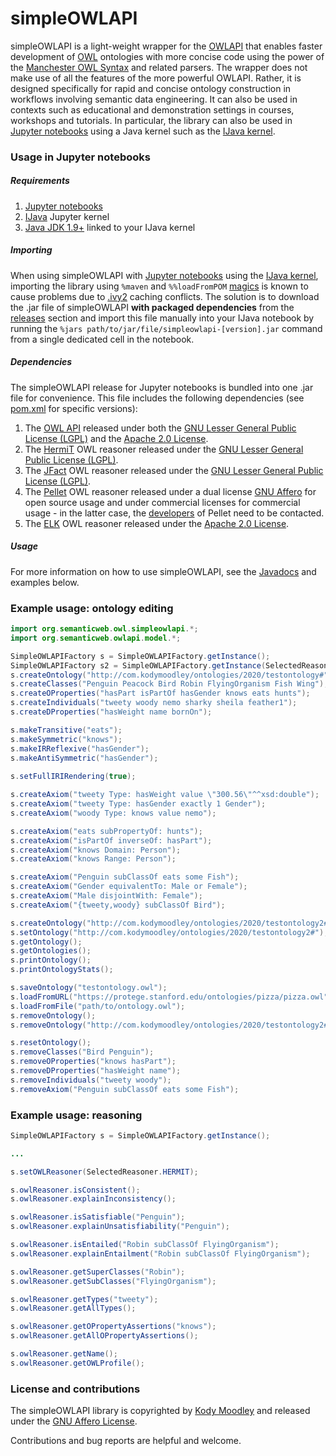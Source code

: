 # simpleOWLAPI
simpleOWLAPI is a light-weight wrapper for the [OWLAPI](https://github.com/owlcs/owlapi) that enables faster development of [OWL](https://www.w3.org/TR/owl2-overview/) ontologies with more concise code using the power of the [Manchester OWL Syntax](https://www.w3.org/TR/owl2-manchester-syntax/) and related parsers. The wrapper does not make use of all the features of the more powerful OWLAPI. Rather, it is designed specifically for rapid and concise ontology construction in workflows involving semantic data engineering. It can also be used in contexts such as educational and demonstration settings in courses, workshops and tutorials. In particular, the library can also be used in [Jupyter notebooks](https://jupyter.org/) using a Java kernel such as the [IJava kernel](https://github.com/SpencerPark/IJava).

### Usage in Jupyter notebooks

##### Requirements

1. [Jupyter notebooks](https://jupyter.org/)
2. [IJava](https://github.com/SpencerPark/IJava) Jupyter kernel
3. [Java JDK 1.9+](https://jdk.java.net/) linked to your IJava kernel

##### Importing

When using simpleOWLAPI with [Jupyter notebooks](https://jupyter.org/) using the [IJava kernel](https://github.com/SpencerPark/IJava), importing the library using ``%maven`` and ``%%loadFromPOM`` [magics](https://github.com/SpencerPark/IJava/blob/master/docs/magics.md) is known to cause problems due to [.ivy2](https://ant.apache.org/ivy/history/2.5.0/settings/caches.html) caching conflicts. The solution is to download the .jar file of simpleOWLAPI **with packaged dependencies** from the [releases](https://github.com/kodymoodley/simpleowlapi/releases/) section and import this file manually into your IJava notebook by running the ``%jars path/to/jar/file/simpleowlapi-[version].jar`` command from a single dedicated cell in the notebook.

##### Dependencies

The simpleOWLAPI release for Jupyter notebooks is bundled into one .jar file for convenience. This file includes the following dependencies (see [pom.xml](https://github.com/kodymoodley/simpleowlapi/blob/master/pom.xml) for specific versions):

1. The [OWL API](https://github.com/owlcs/owlapi) released under both the [GNU Lesser General Public License (LGPL)](https://www.gnu.org/licenses/lgpl-3.0.html) and the [Apache 2.0 License](https://www.apache.org/licenses/LICENSE-2.0).
2. The [HermiT](http://www.hermit-reasoner.com/) OWL reasoner released under the [GNU Lesser General Public License (LGPL)](https://www.gnu.org/licenses/lgpl-3.0.html).
3. The [JFact](http://jfact.sourceforge.net/) OWL reasoner released under the [GNU Lesser General Public License (LGPL)](https://www.gnu.org/licenses/lgpl-3.0.html).
4. The [Pellet](https://github.com/stardog-union/pellet) OWL reasoner released under a dual license [GNU Affero](https://www.gnu.org/licenses/agpl-3.0.en.html) for open source usage and under commercial licenses for commercial usage - in the latter case, the [developers](https://github.com/stardog-union/pellet/graphs/contributors) of Pellet need to be contacted.
5. The [ELK](https://github.com/liveontologies/elk-reasoner) OWL reasoner released under the [Apache 2.0 License](https://www.apache.org/licenses/LICENSE-2.0).

##### Usage

For more information on how to use simpleOWLAPI, see the [Javadocs](https://kodymoodley.github.io/simpleowlapi/doc/) and examples below.

### Example usage: ontology editing

```java
import org.semanticweb.owl.simpleowlapi.*;
import org.semanticweb.owlapi.model.*;

SimpleOWLAPIFactory s = SimpleOWLAPIFactory.getInstance(); 							// create a new SimpleOWLAPIFactory instance which allows the construction and manipulation of OWL ontologies (default OWL reasoner is JFACT)
SimpleOWLAPIFactory s2 = SimpleOWLAPIFactory.getInstance(SelectedReasoner.PELLET); 	// create a new SimpleOWLAPIFactory instance with the specified reasoner e.g. PELLET set for use
s.createOntology("http://com.kodymoodley/ontologies/2020/testontology#");	// create a new OWL ontology by specifying an IRI string and set it to the currently selected (active) ontology
s.createClasses("Penguin Peacock Bird Robin FlyingOrganism Fish Wing");		// create multiple class names (each separated by a space) and add them to the currently selected ontology
s.createOProperties("hasPart isPartOf hasGender knows eats hunts");			// create multiple object properties (each separated by a space) and add them to the currently selected ontology
s.createIndividuals("tweety woody nemo sharky sheila feather1");			// create multiple named individuals (each separated by a space) and add them to the currently selected ontology
s.createDProperties("hasWeight name bornOn");								// create multiple data properties (each separated by a space) and add them to the currently selected ontology

s.makeTransitive("eats");													// make an object property transitive
s.makeSymmetric("knows");													// make an object property symmetric
s.makeIRReflexive("hasGender");												// make an object property irreflexive
s.makeAntiSymmetric("hasGender");											// make an object property asymmetric
		
s.setFullIRIRendering(true);												// set whether to render OWL entities (classes, individuals, properties, axioms etc.) using full IRIs or shortform label

s.createAxiom("tweety Type: hasWeight value \"300.56\"^^xsd:double");		// create an OWL data property assertion axiom and add it to the currently selected ontology
s.createAxiom("tweety Type: hasGender exactly 1 Gender");					// create an OWL class assertion axiom and add it to the currently selected ontology
s.createAxiom("woody Type: knows value nemo");								// create an OWL object property assertion axiom and add it to the currently selected ontology

s.createAxiom("eats subPropertyOf: hunts");									// create OWL subPropertyOf axiom and add it to the currently selected ontology
s.createAxiom("isPartOf inverseOf: hasPart");								// create inverse object property axiom and add it to the currently selected ontology
s.createAxiom("knows Domain: Person");										// create object property domain axiom and add it to the currently selected ontology
s.createAxiom("knows Range: Person");										// create object property range axiom and add it to the currently selected ontology

s.createAxiom("Penguin subClassOf eats some Fish");							// create OWL subClassOf axiom and add it to the currently selected ontology
s.createAxiom("Gender equivalentTo: Male or Female");						// create OWL equivalent classes axiom and add it to the currently selected ontology
s.createAxiom("Male disjointWith: Female");									// create OWL equivalent classes axiom and add it to the currently selected ontology
s.createAxiom("{tweety,woody} subClassOf Bird");							// create an OWL subClassOf axiom using nominals and add it to the currently selected ontology

s.createOntology("http://com.kodymoodley/ontologies/2020/testontology2#");
s.setOntology("http://com.kodymoodley/ontologies/2020/testontology2#");		// set / switch the "active" or currently selected ontology by specifying the IRI of the ontology to switch to
s.getOntology();															// prints to console the IRI of the currently selected ontology
s.getOntologies();															// prints to console the IRIs of all ontologies created / loaded within the current context (instance of the simpleOWLAPIFactory)
s.printOntology();															// prints to console a structured representation of the main OWL entities in the ontology
s.printOntologyStats();														// prints ontology metrics (e.g. number of classes, axioms of a certain type etc.)

s.saveOntology("testontology.owl");											// save currently selected ontology to local file using Manchester OWL syntax
s.loadFromURL("https://protege.stanford.edu/ontologies/pizza/pizza.owl");	// load an ontology into this context from a remote URL
s.loadFromFile("path/to/ontology.owl");										// load an ontology into this context from a local file path. WARNING: you cannot load multiple ontologies with the same IRI into the same context!
s.removeOntology();															// remove selected ontology from current context (simpleOWLAPIFactory instance) 
s.removeOntology("http://com.kodymoodley/ontologies/2020/testontology2#");	// remove ontology with specified IRI from current context (simpleOWLAPIFactory instance) 

s.resetOntology();															// remove all axioms from the currently selected ontology
s.removeClasses("Bird Penguin");											// remove multiple class names from currently selected ontology
s.removeOProperties("knows hasPart");										// remove multiple object properties from currently selected ontology
s.removeDProperties("hasWeight name");										// remove multiple data properties from currently selected ontology
s.removeIndividuals("tweety woody");										// remove multiple individual names from currently selected ontology
s.removeAxiom("Penguin subClassOf eats some Fish");							// remove an axiom from the currently selected ontology

```

### Example usage: reasoning

```java
SimpleOWLAPIFactory s = SimpleOWLAPIFactory.getInstance();

...

s.setOWLReasoner(SelectedReasoner.HERMIT);									// Switch or set OWL reasoner 

s.owlReasoner.isConsistent();												// prints to console Yes if currently selected ontology is consistent, No otherwise
s.owlReasoner.explainInconsistency();										// computes and prints to console all explanations for the inconsistency of the selected ontology (provided it is inconsistent)

s.owlReasoner.isSatisfiable("Penguin");										// prints to console Yes if the given class expression is satisfiable, No otherwiseNo otherwise
s.owlReasoner.explainUnsatisfiability("Penguin");							// computes and prints to console all explanations for the unsatisfiability of the given class expression w.r.t. the selected ontology (provided it is indeed unsatisfiable)

s.owlReasoner.isEntailed("Robin subClassOf FlyingOrganism");				// prints to console Yes if the given axiom is entailed by the currently selected ontology, No otherwise
s.owlReasoner.explainEntailment("Robin subClassOf FlyingOrganism");			// computes and prints to console all explanations for the entailment of the given axiom w.r.t. the selected ontology (provided it is indeed entailed)

s.owlReasoner.getSuperClasses("Robin");										// computes and prints to console all super classes (indirect) for the given class expression
s.owlReasoner.getSubClasses("FlyingOrganism");								// computes and prints to console all sub classes (indirect) for the given class expression

s.owlReasoner.getTypes("tweety");											// computes and prints to console all class names for which the given individual is an instance
s.owlReasoner.getAllTypes();												// for each individual name in the selected ontology, computes and prints to console all class names such that this individual is an instance of the class name

s.owlReasoner.getOPropertyAssertions("knows");								// given an object property name R, prints to console all individual name pairs (a,b) such that R(a, b) is an object property assertion entailed by the selected ontology
s.owlReasoner.getAllOPropertyAssertions();									// for each object property R in the ontology, prints to console all individual name pairs (a,b) such that R(a, b) is an object property assertion entailed by the selected ontology

s.owlReasoner.getName();													// prints to console the name of the OWL reasoner which is currently being used by the simpleOWLAPIFactory instance
s.owlReasoner.getOWLProfile();												// prints to console the name of the OWL 2 profile which the selected OWL reasoner supports

```

### License and contributions
The simpleOWLAPI library is copyrighted by [Kody Moodley](https://sites.google.com/site/kodymoodley/) and released under the [GNU Affero License](https://github.com/kodymoodley/simpleowlapi/blob/master/LICENSE.md).

Contributions and bug reports are helpful and welcome.
